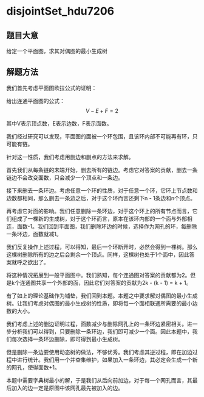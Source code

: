 # disjointSet_hdu7206

## 题目大意

给定一个平面图，求其对偶图的最小生成树

## 解题方法

我们首先考虑平面图欧拉公式的证明：

给出连通平面图的公式：
$$V - E + F = 2$$

其中V表示顶点数，E表示边数，F表示面数。

我们经过研究可以发现，平面图的面被一个环包围，且该环内部不可能再有环，只可能有链。

针对这一性质，我们考虑用删边和删点的方法来求解。

首先我们从每条链的末端开始，删去所有的链边。考虑它对答案的贡献，删去一条链边不会改变面数，只会减少一个顶点和一条边。

接下来删去一条环边。考虑任意一个环的性质，对于任意一个环，它环上节点数和边数都相同，那么删去一条边之后，对于这个环而言还剩下n - 1条边和n个顶点。

再考虑它对面的影响。我们任意删除一条环边，对于这个环上的所有节点而言，它们组成了一棵新的生成树，对于这个环而言，原本在该环内部的一个面与外部相连，面数-1。我们回到平面图，我们删除环边的时候，选择作为网孔的环，每删除一条环边，面数就减1。

我们反复操作上述过程，可以得知，最后一个环断开时，必然会得到一棵树。那么这棵树删除所有的边之后会剩余一个顶点。同样，这棵树也处于1个面中，因此答案就呼之欲出了。

将这种情况拓展到一般平面图中。我们熟知，每个连通图对答案的贡献都为2。但是k个连通图共享一个外部的面，因此它们对答案的贡献为2k - (k - 1) = k + 1。

有了如上的理论基础作为铺垫，我们回到本题。本题之中要求解对偶图的最小生成树。让我们考虑对偶图的最小生成树的性质，即将每一个面相联通所需要的最小边数的大小。

我们考虑上述的删边证明过程，面数减少与删除网孔上的一条环边紧密相关。进一步分析我们可以得到，只要删除一条环边，我们即可减少一个面。因此本题中，我们每次选择一条环边删除，即可得到最小生成树。

但是删除一条边要使用动态树的做法，不够优秀。我们考虑其逆过程，即在加边过程中进行统计。我们用一个并查集维护，如果加入一条环边，其必定会生成一个新的网孔，使得面数+1。

本题中需要字典树最小的解，于是我们从后向前加边，对于每一个网孔而言，其最后加入的边一定是原图中该网孔最先被加入的边。

